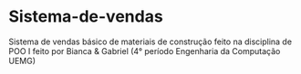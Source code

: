 # Sistema-de-vendas
Sistema de vendas básico de materiais de construção feito na disciplina de POO I feito por Bianca & Gabriel (4° período Engenharia da Computação UEMG)

